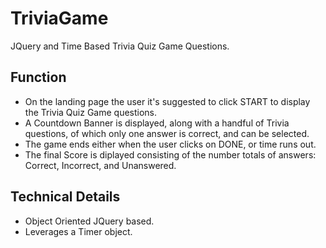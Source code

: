 # TriviaGame
JQuery and Time Based Trivia Quiz Game Questions.

## Function
* On the landing page the user it's suggested to click START to display the Trivia Quiz Game questions.
* A Countdown Banner is displayed, along with a handful of Trivia questions, of which only one answer is correct, and can be selected.  
* The game ends either when the user clicks on DONE, or time runs out.   
* The final Score is diplayed consisting of the number totals of answers: Correct, Incorrect, and Unanswered. 


## Technical Details 
* Object Oriented JQuery based.
* Leverages a Timer object.

